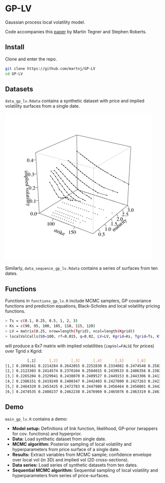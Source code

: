 # GP-LV
Gaussian process local volatility model.

Code accompanies this [paper](https://arxiv.org/abs/1901.06021) by Martin Tegner and Stephen Roberts.

## Install

Clone and enter the repo.

```bash
git clone https://github.com/martnj/GP-LV
cd GP-LV
```

## Datasets

`data_gp_lv.Rdata` contains a synthetic dataset with price and implied volatility surfaces from a single date. 

![fig1](fig1.png)

Similarly, `data_sequence_gp_lv.Rdata` contains a series of surfaces from ten dates.

## Functions

Functions in `functions_gp_lv.R` include MCMC samplers, GP covariance functions and prediction equations, Black-Scholes and local volatility pricing functions.

```bash
> Ts = c(0.1, 0.25, 0.5, 1, 2, 3)
> Ks = c(90, 95, 100, 105, 110, 115, 120)
> LV = matrix(0.25, nrow=length(Tgrid), ncol=length(Kgrid))
> localVolCalls(S0=100, rf=0.015, q=0.02, LV=LV, Kgrid=Ks, Tgrid=Ts, KflatExt=100*seq(0.1, 4, by=0.2), impVol=TRUE)
```
will produce a 6x7 matrix with implied volatilities (`impVol=FALSE` for prices) over Tgrid x Kgrid:

```bash
          [,1]      [,2]      [,3]      [,4]      [,5]      [,6]      [,7]
[1,] 0.2098161 0.2214284 0.2642055 0.2252830 0.2334082 0.2474540 0.2583035
[2,] 0.2123303 0.2414574 0.2370104 0.2504015 0.2439533 0.2406356 0.2383015
[3,] 0.2265204 0.2329941 0.2438070 0.2409527 0.2449153 0.2443306 0.2413687
[4,] 0.2386151 0.2419249 0.2400347 0.2442403 0.2427800 0.2427263 0.2423808
[5,] 0.2464329 0.2453425 0.2472783 0.2447980 0.2456464 0.2450801 0.2442844
[6,] 0.2474535 0.2480237 0.2462238 0.2476969 0.2465076 0.2463319 0.2461990
```

## Demo

`main_gp_lv.R` contains a demo:

* **Model setup:** Definitions of link function, likelihood, GP-prior (wrappers for cov. functions) and hyperprior.
* **Data:** Load synthetic dataset from single date.
* **MCMC algorithm:** Posterior sampling of local volatility and hyperparameters from price surface of a single date.
* **Results:** Extract variables from MCMC sample; confidence envelope over local vol (in 3D) and implied vol (2D cross-sections).
* **Data series:** Load series of synthetic datasets from ten dates.
* **Sequential MCMC algorithm:** Sequential sampling of local volatility and hyperparameters from series of price-surfaces.

